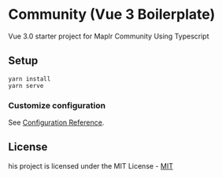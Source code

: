 # Community (Vue 3 Boilerplate)

Vue 3.0 starter project for Maplr Community
Using Typescript

## Setup
```
yarn install
yarn serve
```

### Customize configuration
See [Configuration Reference](https://cli.vuejs.org/config/).

## License
his project is licensed under the MIT License - [MIT](https://choosealicense.com/licenses/mit/)
